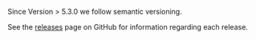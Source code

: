 Since Version > 5.3.0 we follow semantic versioning.

See the [releases](https://github.com/ydornala/react-native-background-upload/releases) page on GitHub for information regarding each release.
